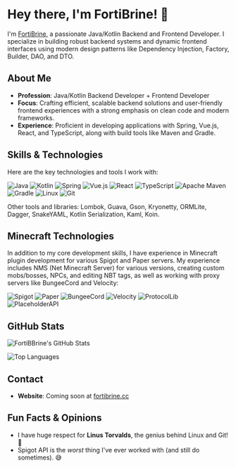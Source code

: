# Hey there, I'm FortiBrine! 👋

I'm [FortiBrine](https://github.com/FortiBrine), a passionate Java/Kotlin Backend and Frontend Developer. I specialize in building robust backend systems and dynamic frontend interfaces using modern design patterns like Dependency Injection, Factory, Builder, DAO, and DTO.

## About Me
- **Profession**: Java/Kotlin Backend Developer + Frontend Developer
- **Focus**: Crafting efficient, scalable backend solutions and user-friendly frontend experiences with a strong emphasis on clean code and modern frameworks.
- **Experience**: Proficient in developing applications with Spring, Vue.js, React, and TypeScript, along with build tools like Maven and Gradle.

## Skills & Technologies
Here are the key technologies and tools I work with:

![Java](https://img.shields.io/badge/java-%23ED8B00.svg?style=for-the-badge&logo=openjdk&logoColor=white)
![Kotlin](https://img.shields.io/badge/Kotlin-9A00F5.svg?style=for-the-badge&logo=kotlin&logoColor=white)
![Spring](https://img.shields.io/badge/spring-%236DB33F.svg?style=for-the-badge&logo=spring&logoColor=white)
![Vue.js](https://img.shields.io/badge/Vue.js-4FC08D?style=for-the-badge&logo=vue.js&logoColor=white)
![React](https://img.shields.io/badge/React-61DAFB?style=for-the-badge&logo=react&logoColor=black)
![TypeScript](https://img.shields.io/badge/TypeScript-3178C6?style=for-the-badge&logo=typescript&logoColor=white)
![Apache Maven](https://img.shields.io/badge/Apache%20Maven-C71A36?style=for-the-badge&logo=Apache%20Maven&logoColor=white)
![Gradle](https://img.shields.io/badge/Gradle-02303A.svg?style=for-the-badge&logo=Gradle&logoColor=white)
![Linux](https://img.shields.io/badge/Linux-FCC624?style=for-the-badge&logo=linux&logoColor=black)
![Git](https://img.shields.io/badge/Git-F05032?style=for-the-badge&logo=git&logoColor=white)

Other tools and libraries: Lombok, Guava, Gson, Kryonetty, ORMLite, Dagger, SnakeYAML, Kotlin Serialization, Kaml, Koin.

## Minecraft Technologies
In addition to my core development skills, I have experience in Minecraft plugin development for various Spigot and Paper servers. My experience includes NMS (Net Minecraft Server) for various versions, creating custom mobs/bosses, NPCs, and editing NBT tags, as well as working with proxy servers like BungeeCord and Velocity:

![Spigot](https://img.shields.io/badge/Spigot-FF4500?style=for-the-badge&logoColor=white)
![Paper](https://img.shields.io/badge/Paper-1F1F1F?style=for-the-badge&logoColor=white)
![BungeeCord](https://img.shields.io/badge/BungeeCord-00CED1?style=for-the-badge&logoColor=white)
![Velocity](https://img.shields.io/badge/Velocity-1E90FF?style=for-the-badge&logoColor=white)
![ProtocolLib](https://img.shields.io/badge/ProtocolLib-4682B4?style=for-the-badge&logoColor=white)
![PlaceholderAPI](https://img.shields.io/badge/PlaceholderAPI-20B2AA?style=for-the-badge&logoColor=white)

## GitHub Stats
![FortiBBrine's GitHub Stats](https://github-readme-stats.vercel.app/api?username=FortiBrine&show_icons=true&theme=dracula)

![Top Languages](https://github-readme-stats.vercel.app/api/top-langs/?username=FortiBrine&layout=compact&theme=dracula)

## Contact
- **Website**: Coming soon at [fortibrine.cc](https://fortibrine.cc) 

## Fun Facts & Opinions
- I have huge respect for **Linus Torvalds**, the genius behind Linux and Git! 🐧
- Spigot API is the *worst* thing I've ever worked with (and still do sometimes). 😅
